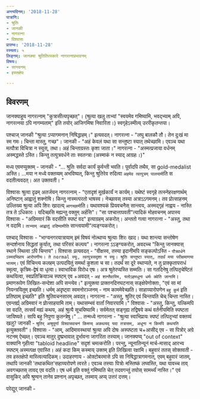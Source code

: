 ```yaml
---
अन्त्यदिनम्: '2018-11-28'
पात्राणि:
- श्रुतिः
- जानकी
- नागरत्ना
- विश्वासः
प्रारम्भः: '2018-11-28'
रस्यता: ५
लिङ्गम्: जानक्या श्रुतितिरस्कारे नागरत्नाप्रभावनम्
विषयः:
- सान्त्वनम्
- हस्तक्षेपः

---
```


## विवरणम्
जानक्याहूय नागरत्नाम् "कुत्रासीत्यपृच्छत्"। (श्रुत्या खलु ताभ्यां "स्वयमेव गमिष्यामि, भवद्भ्याम् अपि, नागरत्नया ऽपि नागम्यताम्" इति तयोर् आजिगमिषा निवारिता।) स्वगृहेऽस्मीत्य् उररीकृतन्तया।

पश्चाज् जानकी "श्रुत्या ऽप्यागमनान् निषिद्धाहम्।" इत्यवदत्।
नागरत्ना - "लघु बालकौ तौ। तेन दुःखं मा स्म गमः। चिन्ता मास्तु, गच्छ"।
जानकी - "अहं केवलं यथा सा सन्तुष्टा स्यात् तथेच्छामि। एवञ्च यथा मत्पौत्रा विचित्रा न स्युस्, तथा। अहं चिन्ताग्रस्तः कृशा जाता।"
नागरत्ना - "अस्मत्प्रजाया वर्धनम् अस्मद्धस्ते ऽस्ति। किन्तु तत्पुत्रवर्धने ताः स्वतन्त्राः (अस्माकं न स्याद् आग्रहः।)"

मध्य एवमप्युक्तम् -
जानकी - "… श्रुतिः सर्वदा कार्यं कुर्वन्ती भवति। पूर्वादपि तथैव, सा gold-medalist अस्ति। …मया न मध्ये वक्तव्यम् अभविष्यत्, किन्तु श्रुतिरेव रुदित्वा `अहमेव त्वत्पुत्रम् पालयामी`ति स वदतीत्यवदत्। अत उक्तवती। "

विश्वासः श्रुत्वा दृढम् अतर्जयन् नागरत्नाम् - "एतादृशं मूर्खकार्यं न कार्यम्। यथेष्टं स्वगृहे तत्स्नेहरक्षणार्थम् अनिष्टान् आह्वातुं शक्नोषि। किन्तु नास्मत्परतो भाषस्व। नेच्छावस् तस्या अत्राऽऽगमनम्। तव प्रोत्साहनम् उल्लिख्य श्रुत्या अपि शिरः‌ खादत्य् `आगच्छामी`ति। यथावश्यकं प्रियवचनैस् सान्त्वय, अस्मद्गृहं नाह्वय - नास्ति तत्र ते ऽधिकारः। यदिच्छसि मह्यन्तु वक्तुम् अर्हसि"। "सा पश्चात्तापवती"त्यादिकं मोहवचनम् अपास्य विश्वासः - "अग्रिमवारं किं वदसीति स्पष्टं वद" इत्याग्रहम् अकरोत्। अन्ततो गत्वा नागरत्ना - "अस्तु, तथा न वदामि। `ताभ्याम् आह्वातुं वदिष्यामीति` सान्त्वयामी"त्यङ्ग्यकरोत्।

पश्चाद् विश्वासः - "भाग्यनगरयात्रायाम् इमं विषयं नोत्थाप्य श्रुत्याः शिरः खाद। यथा शान्त्या सन्तोषेण सन्दर्शनाय सिद्धतां कुर्यात्, तथा परिसरं कल्पय"। 
नागरत्ना ऽऽङ्ग्यकरोत्, अवदच्च "किन्तु जानक्यास् स्थाने स्थित्वा ऽपि चिन्तय"। 
विश्वासः प्रत्यवदत् - "वीक्षस्व, तस्या इदानीमपि सङ्कल्पोऽस्ति - `पौत्रवर्धने ऽस्मदभिप्राय आरोपणीयः। ते normal स्युः, त्वत्पुत्रसदृशा न स्युः। श्रुतिः सन्तुष्टा स्यात्, तदर्थं मया परीक्षमाणया भाव्यम्।`  एवं विचिन्त्य कलहम् उत्पदयितुं समर्था कुशला च सा। तदर्थं सा दूरे स्थाप्यते, न तु प्राक्कृतापराधं स्मृत्वा, कृत्रिम-द्वेषं वा धृत्वा। स्वाभाविक विरोध एषः। अत्र श्रुतेरप्यस्ति सम्मतिः। सा गतदिनेषु तत्पितृचेष्टितं कथयित्वा, स्वप्रतिक्रियाञ्च स्पष्टम् एव +अवदत् - `अहं शान्तैवास्मि, यतोऽहमधुना धर्मः क्वेति जानामि`। प्रमाणरूपेण लिखित-सन्देशा अपि सन्त्येव।" इत्युक्त्वा प्राक्तनदिनघटनास् सङ्क्षेपेणोक्ताः, "एवं सा मां नियन्त्रयितुम् इच्छति। धर्मम् अदृष्ट्वा स्वमनोरञ्जनम् - नाम काममेवेच्छति। साहाय्यारोपणेन `बहु कुर्म` इति प्रतिष्ठाम् इच्छति" इति श्रुतिवचनसारम् अवदत्। 
नागरत्ना - "अस्तु, श्रुतिर् एवं चिन्तयति चेच् चिन्ता नास्ति। एवन्तर्ह्य् अग्रिमवारं न प्रोत्साहयामि ताम्। यथासम्भवं वार्तां निवारयामि।"
विश्वासः - "अस्तु, किन्तु, यत्किमपि सा वदति, तत्सर्वं मह्यं कथय, अहं श्रुत्यै सूचयिष्यामि। सर्वमेतत् सङ्गृह्य तद्विषये कथं वर्तनीयमिति स्पष्टता जायिष्यते। सापि बहु निपुणा कुतन्त्रेषु।"
…
तन्मध्ये नागरत्ना - "श्रुत्या स्वाभिप्रायः स्पष्टं‌ तत्पितृभ्यां वक्तव्यं खलु? जानकी - `श्रुतिर् अश्रुपूर्णा विश्वासवचनं किमप्य् अकथयद् यदा तत्रासम्, अधुना न किमपि कथयति` इत्युक्तवती"।
विश्वासः - "आम्, आदिमावस्थायां श्रुत्या अपि दोषः अस्पष्टता च+आसीद् एव - सा पित्रोर् अग्रे नटनम् ऐच्छत्। एवञ्च मातुर् दुष्प्रभावात् दुर्भावना जागरिता तस्याम्। जानक्यप्य् "out of context" वाक्यानि गृहीत्वा "tabloid headline" सदृशं चमत्करोति। परन्तु,  न्यूनातिन्यूनं मार्च-मासाद् आरभ्य स्पष्टम् अस्मत्पक्ष एवास्ति। अहं कदा किम् कस्माय् उक्तम् इति लिखित्वा रक्षामि। बहुवारं ततस् सोक्तवती - तव हस्तक्षेपो मास्त्वित्यादिकम्।  उदाहरणाय - ओक्टोबरमासे ऽपि सा निषिद्धात्रागमनात्, एवम् बहुवारं जातम्, तथापि जानकी 'तथाकथित'सहाय्यरोपणे त्वरते। एवञ्च तस्याः पित्रोः‌ मस्तिष्कं लघ्वस्ति, यथा यावच्च ताव् अवगच्छतस् तावद् एव वदति। एष धर्म इति वक्तुं गमिष्यति चेत् तदवगन्तुं तयोस् सामर्थ्यं नास्ति।"
एवं वासुकिर् अपि श्रुण्वन् तानेव प्रश्नान् अपृच्छत्, तस्माय् अप्य् उत्तरं दत्तम्।

परेद्युर् जानकी - 

